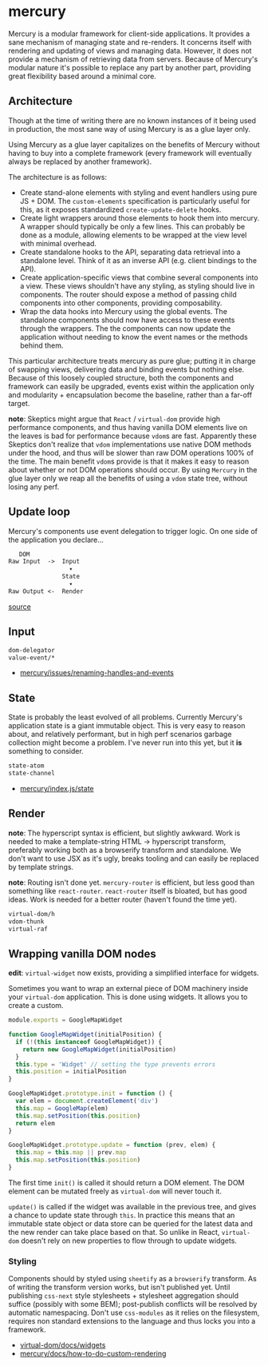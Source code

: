 # mercury
Mercury is a modular framework for client-side applications. It provides a sane
mechanism of managing state and re-renders. It concerns itself with rendering
and updating of views and managing data. However, it does not provide a
mechanism of retrieving data from servers. Because of Mercury's modular nature
it's possible to replace any part by another part, providing great flexibility
based around a minimal core.

## Architecture
Though at the time of writing there are no known instances of it being used in
production, the most sane way of using Mercury is as a glue layer only.

Using Mercury as a glue layer capitalizes on the benefits of Mercury without
having to buy into a complete framework (every framework will eventually
always be replaced by another framework).

The architecture is as follows:
- Create stand-alone elements with styling and event handlers using pure JS +
  DOM. The `custom-elements` specification is particularly useful for this, as
  it exposes standardized `create-update-delete` hooks.
- Create light wrappers around those elements to hook them into mercury. A
  wrapper should typically be only a few lines. This can probably be done as a
  module, allowing elements to be wrapped at the view level with minimal
  overhead.
- Create standalone hooks to the API, separating data retrieval into a
  standalone level. Think of it as an inverse API (e.g. client bindings to the
  API).
- Create application-specific views that combine several components into a
  view. These views shouldn't have any styling, as styling should live in
  components. The router should expose a method of passing child components
  into other components, providing composability.
- Wrap the data hooks into Mercury using the global events. The standalone
  components should now have access to these events through the wrappers. The
  the components can now update the application without needing to know the
  event names or the methods behind them.

This particular architecture treats mercury as pure glue; putting it in charge
of swapping views, delivering data and binding events but nothing else. Because
of this loosely coupled structure, both the components and framework can easily
be upgraded, events exist within the application only and modularity +
encapsulation become the baseline, rather than a far-off target.

__note__: Skeptics might argue that `React` / `virtual-dom` provide high
performance components, and thus having vanilla DOM elements live on the leaves
is bad for performance because `vdom`s are fast. Apparently these Skeptics
don't realize that `vdom` implementations use native DOM methods under the
hood, and thus will be slower than raw DOM operations 100% of the time. The
main benefit `vdom`s provide is that it makes it easy to reason about whether
or not DOM operations should occur. By using `Mercury` in the glue layer only
we reap all the benefits of using a `vdom` state tree, without losing any perf.

## Update loop
Mercury's components use event delegation to trigger logic. On one side of the
application you declare...
```txt
   DOM
Raw Input  ->  Input
                 ▾
               State
                 ▾
Raw Output <-  Render
```
[source](http://eom.surge.sh/)

## Input
```txt
dom-delegator
value-event/*
```
- [mercury/issues/renaming-handles-and-events](https://github.com/Raynos/mercury/issues/118)

## State
State is probably the least evolved of all problems. Currently Mercury's
application state is a giant immutable object. This is very easy to reason
about, and relatively performant, but in high perf scenarios garbage collection
might become a problem. I've never run into this yet, but it __is__ something to
consider.
```txt
state-atom
state-channel
```
- [mercury/index.js/state](https://github.com/Raynos/mercury/blob/master/index.js#L77-L95)

## Render
__note__: The hyperscript syntax is efficient, but slightly awkward. Work is
needed to make a template-string HTML -> hyperscript transform, preferably
working both as a browserify transform and standalone. We don't want to use JSX
as it's ugly, breaks tooling and can easily be replaced by template strings.

__note__: Routing isn't done yet. `mercury-router` is efficient, but less good
than something like `react-router`. `react-router` itself is bloated, but has
good ideas. Work is needed for a better router (haven't found the time yet).
```txt
virtual-dom/h
vdom-thunk
virtual-raf
```

## Wrapping vanilla DOM nodes
__edit__: `virtual-widget` now exists, providing a simplified interface for
widgets.

Sometimes you want to wrap an external piece of DOM machinery inside your
`virtual-dom` application. This is done using widgets. It allows you to create
a custom.

```js
module.exports = GoogleMapWidget

function GoogleMapWidget(initialPosition) {
  if (!(this instanceof GoogleMapWidget)) {
    return new GoogleMapWidget(initialPosition)
  }
  this.type = 'Widget' // setting the type prevents errors
  this.position = initialPosition
}

GoogleMapWidget.prototype.init = function () {
  var elem = document.createElement('div')
  this.map = GoogleMap(elem)
  this.map.setPosition(this.position)
  return elem
}

GoogleMapWidget.prototype.update = function (prev, elem) {
  this.map = this.map || prev.map
  this.map.setPosition(this.position)
}
```
The first time `init()` is called it should return a DOM element. The DOM
element can be mutated freely as `virtual-dom` will never touch it.

`update()` is called if the widget was available in the previous tree, and
gives a chance to update state through `this`. In practice this means that an
immutable state object or data store can be queried for the latest data and the
new render can take place based on that. So unlike in React, `virtual-dom`
doesn't rely on new properties to flow through to update widgets.

### Styling
Components should by styled using `sheetify` as a `browserify` transform. As of
writing the transform version works, but isn't published yet. Until publishing
`css-next` style stylesheets + stylesheet aggregation should suffice (possibly
with some BEM); post-publish conflicts will be resolved by automatic
namespacing. Don't use `css-modules` as it relies on the filesystem, requires
non standard extensions to the language and thus locks you into a framework.

- [virtual-dom/docs/widgets](https://github.com/Raynos/mercury/blob/master/docs/widgets.md)
- [mercury/docs/how-to-do-custom-rendering](https://github.com/Raynos/mercury/blob/master/docs/faq.md#how-do-i-do-custom-rendering)
